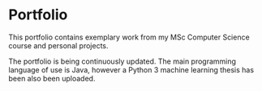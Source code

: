 # Portfolio

This portfolio contains exemplary work from my MSc Computer Science course and personal projects.

The portfolio is being continuously updated. The main programming language of use is Java, however a Python 3 machine learning thesis has been also been uploaded.
